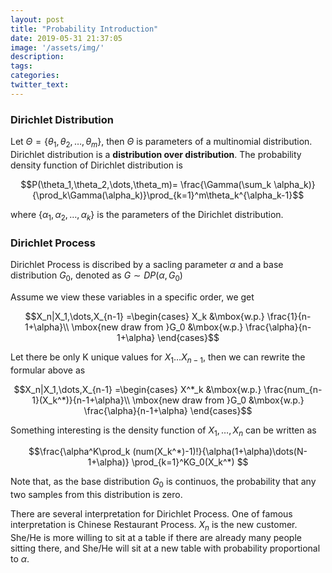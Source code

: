 ```yaml
---
layout: post
title: "Probability Introduction"
date: 2019-05-31 21:37:05
image: '/assets/img/'
description:
tags:
categories:
twitter_text:
---
```


### Dirichlet Distribution

Let $\Theta  = \{\theta_1,\theta_2,\dots,\theta_m\}$, then $\Theta$ is parameters of a multinomial distribution. Dirichlet distribution is a **distribution over distribution**. The probability density function of Dirichlet distribution is 

$$P(\theta_1,\theta_2,\dots,\theta_m)= \frac{\Gamma(\sum_k \alpha_k)}{\prod_k\Gamma(\alpha_k)}\prod_{k=1}^m\theta_k^{\alpha_k-1}$$

where $\{\alpha_1,\alpha_2,\dots,\alpha_k\}$ is the parameters of the Dirichlet distribution.

### Dirichlet Process
Dirichlet Process is discribed by a sacling parameter $\alpha$ and a base distribution $G_0$, denoted as  $G\sim DP(\alpha,G_0)$

Assume we view these variables in a specific order, we get

$$X_n|X_1,\dots,X_{n-1} =\begin{cases} X_k &\mbox{w.p.} \frac{1}{n-1+\alpha}\\
\mbox{new draw from }G_0  &\mbox{w.p.} \frac{\alpha}{n-1+\alpha}
\end{cases}$$

Let there be only K unique values for $X_1\dots X_{n-1}$, then we can rewrite the formular above as 

$$X_n|X_1,\dots,X_{n-1} =\begin{cases} X^*_k &\mbox{w.p.} \frac{num_{n-1}(X_k^*)}{n-1+\alpha}\\
\mbox{new draw from }G_0  &\mbox{w.p.} \frac{\alpha}{n-1+\alpha}
\end{cases}$$

Something interesting is the density function of $X_1,\dots,X_{n}$ can be written as 

$$\frac{\alpha^K\prod_k (num(X_k^*)-1)!}{\alpha(1+\alpha)\dots(N-1+\alpha)} \prod_{k=1}^KG_0(X_k^*) $$

Note that, as the base distribution $G_0$ is continuos, the probability  that any two samples from this distribution is zero.

There are several interpretation for Dirichlet Process. One of famous interpretation is Chinese Restaurant Process. $X_n$ is the new customer. She/He is more willing to sit at a table if there are already many people sitting there, and She/He will sit at a new table with probability proportional to $\alpha$.


 
